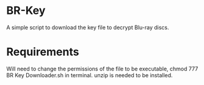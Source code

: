 # BR-Key

A simple script to download the key file to decrypt Blu-ray discs.


# Requirements

Will need to change the permissions of the file to be executable, chmod 777 BR Key Downloader.sh in terminal.
unzip is needed to be installed.